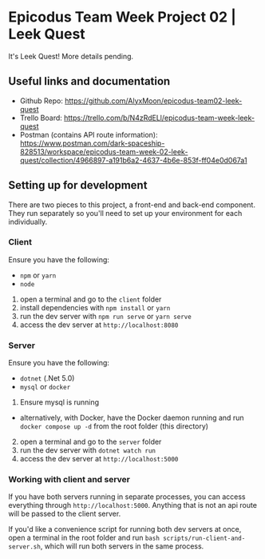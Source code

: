 # Epicodus Team Week Project 02 | Leek Quest

It's Leek Quest! More details pending.

## Useful links and documentation

- Github Repo: https://github.com/AlyxMoon/epicodus-team02-leek-quest
- Trello Board: https://trello.com/b/N4zRdELl/epicodus-team-week-leek-quest
- Postman (contains API route information): https://www.postman.com/dark-spaceship-828513/workspace/epicodus-team-week-02-leek-quest/collection/4966897-a191b6a2-4637-4b6e-853f-ff04e0d067a1

## Setting up for development

There are two pieces to this project, a front-end and back-end component. They run separately so you'll need to set up your environment for each individually.

### Client
Ensure you have the following:
- `npm` or `yarn`
- `node`

1. open a terminal and go to the `client` folder
2. install dependencies with `npm install` or `yarn`
3. run the dev server with `npm run serve` or `yarn serve`
4. access the dev server at `http://localhost:8080`

### Server
Ensure you have the following:
- `dotnet` (.Net 5.0)
- `mysql` or `docker`

1. Ensure mysql is running
  - alternatively, with Docker, have the Docker daemon running and run `docker compose up -d` from the root folder (this directory)
2. open a terminal and go to the `server` folder
3. run the dev server with `dotnet watch run`
4. access the dev server at `http://localhost:5000`

### Working with client and server

If you have both servers running in separate processes, you can access everything through `http://localhost:5000`. Anything that is not an api route will be passed to the client server.

If you'd like a convenience script for running both dev servers at once, open a terminal in the root folder and run `bash scripts/run-client-and-server.sh`, which will run both servers in the same process.